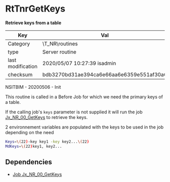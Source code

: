 # RtTnrGetKeys


**Retrieve keys from a table**

| Key               | Val                                      |
| ----------------- | ---------------------------------------- |
| Category          | \T_NR\routines                           |
| type              | Server routine                           |
| last modification | 2020/05/07 10:27:39 isadmin              |
| checksum          | bdb3270bd31ae394ca6e66aa6e6359e551af30a6 |




NSITBIM - 20200506 - Init

This routine is called in a Before Job for which we need the primary keys of a table.

If the calling job's `keys` parameter is not supplied it will run the job [Jx_NR_00_GetKeys](../../jobs/Jx_NR_00_GetKeys) to retrieve the keys.

2 environnement variables are populated with the keys to be used in the job depending on the need
```bash
Keys=\(22)-key key1 -key key2...\(22)
MdKeys=\(22)key1, key2...
```

## Dependencies

* [Job Jx_NR_00_GetKeys](../../jobs/Jx_NR_00_GetKeys)


